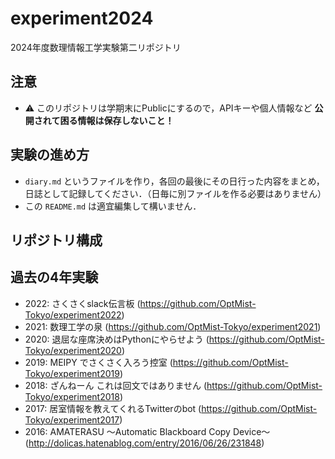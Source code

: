 # experiment2024

2024年度数理情報工学実験第二リポジトリ

## 注意

- :warning: このリポジトリは学期末にPublicにするので，APIキーや個人情報など **公開されて困る情報は保存しないこと！**

## 実験の進め方

- `diary.md` というファイルを作り，各回の最後にその日行った内容をまとめ，日誌として記録してください．（日毎に別ファイルを作る必要はありません）
- この `README.md` は適宜編集して構いません．

## リポジトリ構成

## 過去の4年実験

- 2022: さくさくslack伝言板 (https://github.com/OptMist-Tokyo/experiment2022)
- 2021: 数理工学の泉 (https://github.com/OptMist-Tokyo/experiment2021)
- 2020: 退屈な座席決めはPythonにやらせよう (https://github.com/OptMist-Tokyo/experiment2020)
- 2019: MEIPY でさくさく入ろう控室 (https://github.com/OptMist-Tokyo/experiment2019)
- 2018: ざんねーん これは回文ではありません (https://github.com/OptMist-Tokyo/experiment2018)
- 2017: 居室情報を教えてくれるTwitterのbot (https://github.com/OptMist-Tokyo/experiment2017)
- 2016: AMATERASU ～Automatic Blackboard Copy Device～ (http://dolicas.hatenablog.com/entry/2016/06/26/231848)

